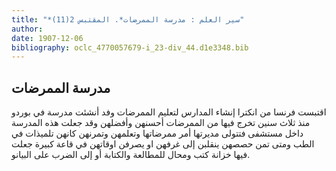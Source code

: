 ```yaml
---
title: "*سير العلم : مدرسة الممرضات*. المقتبس 2(11)"
author: 
date: 1907-12-06
bibliography: oclc_4770057679-i_23-div_44.d1e3348.bib
---
```




##  مدرسة الممرضات 


 اقتبست فرنسا من انكترا إنشاء المدارس لتعليم الممرضات وفد أنشئت مدرسة في بوردو منذ  ثلاث  سنين تخرج فيها من الممرضات أحسنهن وأفضلهن وقد جعلت هذه المدرسة داخل مستشفى فتتولى مديرتها أمر ممرضاتها وتعلمهن وتمرنهن كانهن تلميذات في الطب ومتى تمن حصصهن ينقلبن إلى غرفهن او يصرفن اوقاتهن في قاعة كبيرة جعلت فيها خزانة كتب ومحال للمطالعة والكتابة أو إلى الضرب على البيانو. 
